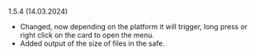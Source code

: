 1.5.4 (14.03.2024)

- Changed, now depending on the platform it will trigger, long press or right click on the card to open the menu. 
- Added output of the size of files in the safe.

